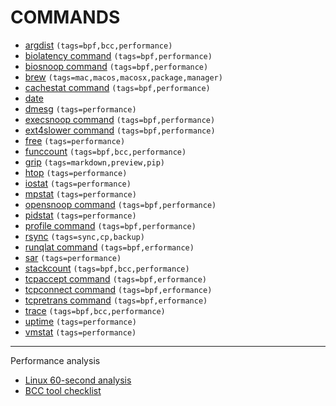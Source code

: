 # COMMANDS
- [argdist](./ARGDIST/index.md) `(tags=bpf,bcc,performance)`
- [biolatency command](./BIOLATENCY/index.md) `(tags=bpf,performance)`
- [biosnoop command](./BIOSNOOP/index.md) `(tags=bpf,performance)`
- [brew](./BREW/index.md) `(tags=mac,macos,macosx,package,manager)`
- [cachestat command](./CACHESTAT/index.md) `(tags=bpf,performance)`
- [date](./DATE/index.md)
- [dmesg](./DMESG/index.md) `(tags=performance)`
- [execsnoop command](./EXECSNOOP/index.md) `(tags=bpf,performance)`
- [ext4slower command](./EXT4SLOWER/index.md) `(tags=bpf,performance)`
- [free](./FREE/index.md) `(tags=performance)`
- [funccount](./FUNCCOUNT/index.md) `(tags=bpf,bcc,performance)`
- [grip](./GRIP/index.md) `(tags=markdown,preview,pip)`
- [htop](./HTOP/index.md) `(tags=performance)`
- [iostat](./IOSTAT/index.md) `(tags=performance)`
- [mpstat](./MPSTAT/index.md) `(tags=performance)`
- [opensnoop command](./OPENSNOOP/index.md) `(tags=bpf,performance)`
- [pidstat](./PIDSTAT/index.md) `(tags=performance)`
- [profile command](./PROFILE/index.md) `(tags=bpf,performance)`
- [rsync](./RSYNC/index.md) `(tags=sync,cp,backup)`
- [runqlat command](./RUNQLAT/index.md) `(tags=bpf,erformance)`
- [sar](./SAR/index.md) `(tags=performance)`
- [stackcount](./STACKCOUNT/index.md) `(tags=bpf,bcc,performance)`
- [tcpaccept command](./TCPACCEPT/index.md) `(tags=bpf,erformance)`
- [tcpconnect command](./TCPCONNECT/index.md) `(tags=bpf,erformance)`
- [tcpretrans command](./TCPRETRANS/index.md) `(tags=bpf,erformance)`
- [trace](./TRACE/index.md) `(tags=bpf,bcc,performance)`
- [uptime](./UPTIME/index.md) `(tags=performance)`
- [vmstat](./VMSTAT/index.md) `(tags=performance)`

---
Performance analysis
- [Linux 60-second analysis](../LINUX_INTERNALS/BPF/ch3_performance_analysis/index.md#linux-60-second-analysis)
- [BCC tool checklist](../LINUX_INTERNALS/BPF/ch3_performance_analysis/index.md#linux-60-second-analysis)

